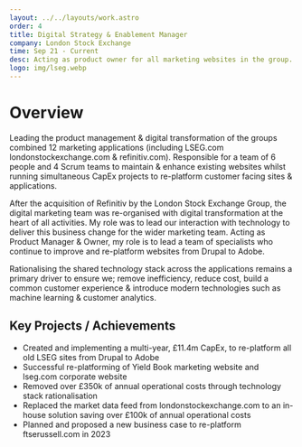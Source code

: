 ```yaml
---
layout: ../../layouts/work.astro
order: 4
title: Digital Strategy & Enablement Manager
company: London Stock Exchange
time: Sep 21 - Current
desc: Acting as product owner for all marketing websites in the group. Working with multiple development teams to support, maintain & enhance the Adobe & Drupal platforms.
logo: img/lseg.webp
---
```


# Overview

Leading the product management & digital transformation of the groups combined 12 marketing applications (including LSEG.com londonstockexchange.com & refinitiv.com). Responsible for a team of 6 people and 4 Scrum teams to maintain & enhance existing websites whilst running simultaneous CapEx projects to re-platform customer facing sites & applications.

After the acquisition of Refinitiv by the London Stock Exchange Group, the digital marketing team was re-organised with digital transformation at the heart of all activities. My role was to lead our interaction with technology to deliver this business change for the wider marketing team. Acting as Product Manager & Owner, my role is to lead a team of specialists who continue to improve and re-platform websites from Drupal to Adobe.

Rationalising the shared technology stack across the applications remains a primary driver to ensure we; remove inefficiency, reduce cost, build a common customer experience & introduce modern technologies such as machine learning & customer analytics.

## Key Projects / Achievements

- Created and implementing a multi-year, £11.4m CapEx, to re-platform all old LSEG sites from Drupal to Adobe
- Successful re-platforming of Yield Book marketing website and lseg.com corporate website
- Removed over £350k of annual operational costs through technology stack rationalisation
- Replaced the market data feed from londonstockexchange.com to an in-house solution saving over £100k of annual operational costs
- Planned and proposed a new business case to re-platform ftserussell.com in 2023
